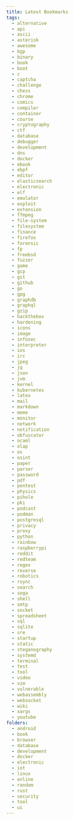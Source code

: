 ```yaml
---
title: Latest Bookmarks
tags:
  - alternative
  - api
  - ascii
  - asterisk
  - awesome
  - bgp
  - binary
  - book
  - boot
  - c
  - captcha
  - challenge
  - chess
  - chrome
  - comics
  - compiler
  - container
  - course
  - cryptography
  - ctf
  - database
  - debugger
  - development
  - dns
  - docker
  - ebook
  - ebpf
  - editor
  - elasticsearch
  - electronic
  - elf
  - emulator
  - exploit
  - extension
  - ffmpeg
  - file-system
  - filesystem
  - finance
  - firefox
  - forensic
  - fp
  - freebsd
  - fuzzer
  - game
  - gcp
  - git
  - github
  - go
  - gpg
  - graphdb
  - graphql
  - gzip
  - hackthebox
  - hardening
  - icons
  - image
  - infosec
  - interpreter
  - ios
  - irc
  - jpeg
  - jq
  - json
  - jvm
  - kernel
  - kubernetes
  - latex
  - mail
  - markdown
  - meme
  - monitor
  - network
  - notification
  - obfuscator
  - ocaml
  - olap
  - os
  - osint
  - paper
  - parser
  - password
  - pdf
  - pentest
  - physics
  - pihole
  - pki
  - podcast
  - podman
  - postgresql
  - privacy
  - proxy
  - python
  - rainbow
  - raspberrypi
  - reddit
  - redteam
  - regex
  - reverse
  - robotics
  - rsync
  - search
  - sega
  - shell
  - smtp
  - socket
  - spreadsheet
  - sql
  - sqlite
  - sre
  - startup
  - static
  - steganography
  - systemd
  - terminal
  - test
  - tool
  - video
  - vim
  - vulnerable
  - webassembly
  - websocket
  - wiki
  - xargs
  - youtube
folders:
  - android
  - book
  - browser
  - database
  - development
  - docker
  - electronic
  - iot
  - linux
  - online
  - random
  - rust
  - security
  - tool
  - ui
---
```

